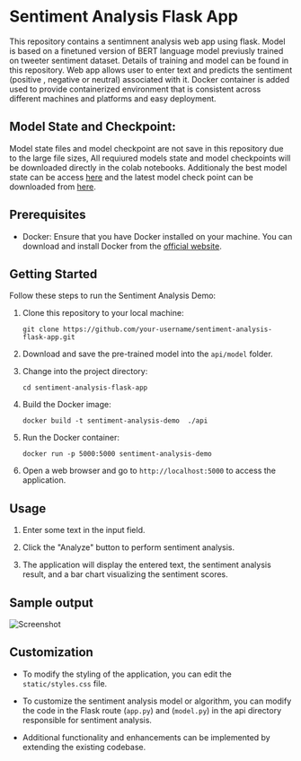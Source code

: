 # Sentiment Analysis Flask App
This repository contains a sentimnent analysis web app using flask. Model is based on a finetuned version of BERT language model previusly trained on tweeter sentiment dataset. Details of training and model can be found in this repository. 
Web app allows user to enter text and predicts the sentiment (positive , negative or neutral) associated with it.
Docker container is added used to provide containerized environment that is consistent across different machines and platforms and easy deployment.
## Model State and Checkpoint:
Model state files and model checkpoint are not save in this repository due to the large file sizes, All requiured models state and model checkpoints will be downloaded directly in the colab notebooks. Additionaly the best model state can be access [here](https://drive.google.com/file/d/1afvHvYRK2qvOMk-oVF6KDYrIO6hpUAik/view?usp=sharing) and the latest model check point can be downloaded from [here](https://drive.google.com/file/d/1alaDfFsBbJ9WiTkKFdKkERCfb022Ai7E/view?usp=sharing).

## Prerequisites

- Docker: Ensure that you have Docker installed on your machine. You can download and install Docker from the [official website](https://www.docker.com/get-started).

## Getting Started

Follow these steps to run the Sentiment Analysis Demo:

1. Clone this repository to your local machine:
   ```shell
   git clone https://github.com/your-username/sentiment-analysis-flask-app.git

2. Download and save the pre-trained model into the `api/model` folder.

3. Change into the project directory:
    ```shell
    cd sentiment-analysis-flask-app

3. Build the Docker image:
    ```shell
    docker build -t sentiment-analysis-demo  ./api

4. Run the Docker container:
    ```shell
    docker run -p 5000:5000 sentiment-analysis-demo

5. Open a web browser and go to `http://localhost:5000` to access the application.

## Usage

1. Enter some text in the input field.

2. Click the "Analyze" button to perform sentiment analysis.

3. The application will display the entered text, the sentiment analysis result, and a bar chart visualizing the sentiment scores.

## Sample output

![Screenshot](image_link)


## Customization

- To modify the styling of the application, you can edit the `static/styles.css` file.

- To customize the sentiment analysis model or algorithm, you can modify the code in the Flask route (`app.py`) and (`model.py`) in the api directory responsible for sentiment analysis.

- Additional functionality and enhancements can be implemented by extending the existing codebase.

